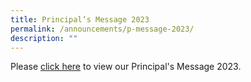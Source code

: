 ```yaml
---
title: Principal’s Message 2023
permalink: /announcements/p-message-2023/
description: ""
---
```

Please [click here](/about-us/our-principal/) to view our Principal's Message 2023.